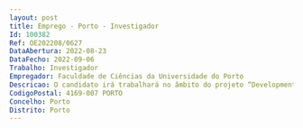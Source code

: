 ```yaml
--- 
layout: post
title: Emprego - Porto - Investigador
Id: 100382
Ref: OE202208/0627
DataAbertura: 2022-08-23
DataFecho: 2022-09-06
Trabalho: Investigador
Empregador: Faculdade de Ciências da Universidade do Porto
Descricao: O candidato irá trabalhará no âmbito do projeto “Development of Sustainable Materials for Water Splitting  an integrated study from cradle to grave”, WP2   Desenho computacional, síntese e caracterização de nanomateriais de óxidos W, Zn e Fe. O candidato realizará trabalhos de design e preparação (via eletrodeposição, método hidrotérmico ou deposição de vapor físico) de óxidos de baixa dimensão para células fotoeletroquímicas. Estudará ainda e as propriedades eletrônicas e optoelectrónicas destes óxidos.
CodigoPostal: 4169-007 PORTO
Concelho: Porto
Distrito: Porto
--- 
```

